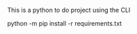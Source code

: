 This is a python to do project using the CLI

<!-- INSTALL DEPENDENCIES USING -->

python -m pip install -r requirements.txt
